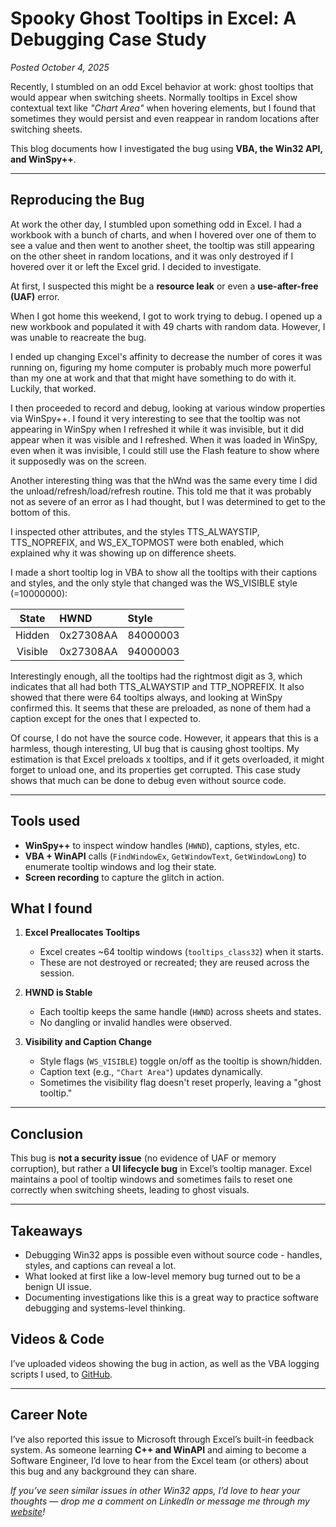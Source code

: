 # Spooky Ghost Tooltips in Excel: A Debugging Case Study

*Posted October 4, 2025*

Recently, I stumbled on an odd Excel behavior at work: ghost tooltips that would appear when switching sheets. Normally tooltips in Excel show contextual text like *"Chart Area"* when hovering elements, but I found that sometimes they would persist and even reappear in random locations after switching sheets.

This blog documents how I investigated the bug using **VBA, the Win32 API, and WinSpy++**.

---

## Reproducing the Bug

At work the other day, I stumbled upon something odd in Excel. I had a workbook with a bunch of charts, and when I hovered over one of them to see a value and then went to another sheet, the tooltip was still appearing on the other sheet in random locations, and it was only destroyed if I hovered over it or left the Excel grid. I decided to investigate.

At first, I suspected this might be a **resource leak** or even a **use-after-free (UAF)** error.

When I got home this weekend, I got to work trying to debug. I opened up a new workbook and populated it with 49 charts with random data. However, I was unable to reacreate the bug.

I ended up changing Excel's affinity to decrease the number of cores it was running on, figuring my home computer is probably much more powerful than my one at work and that that might have something to do with it. Luckily, that worked.

I then proceeded to record and debug, looking at various window properties via WinSpy++. I found it very interesting to see that the tooltip was not appearing in WinSpy when I refreshed it while it was invisible, but it did appear when it was visible and I refreshed. When it was loaded in WinSpy, even when it was invisible, I could still use the Flash feature to show where it supposedly was on the screen.

Another interesting thing was that the hWnd was the same every time I did the unload/refresh/load/refresh routine. This told me that it was probably not as severe of an error as I had thought, but I was determined to get to the bottom of this.

I inspected other attributes, and the styles TTS_ALWAYSTIP, TTS_NOPREFIX, and WS_EX_TOPMOST were both enabled, which explained why it was showing up on difference sheets.

I made a short tooltip log in VBA to show all the tooltips with their captions and styles, and the only style that changed was the WS_VISIBLE style (=10000000):

| State   |   HWND  | Style  |
|:-------:|:--------|:-------|
|Hidden   |0x27308AA|84000003|
|Visible  |0x27308AA|94000003|

Interestingly enough, all the tooltips had the rightmost digit as 3, which indicates that all had both TTS_ALWAYSTIP and TTP_NOPREFIX. It also showed that there were 64 tooltips always, and looking at WinSpy confirmed this. It seems that these are preloaded, as none of them had a caption except for the ones that I expected to.

Of course, I do not have the source code. However, it appears that this is a harmless, though interesting, UI bug that is causing ghost tooltips. My estimation is that Excel preloads x tooltips, and if it gets overloaded, it might forget to unload one, and its properties get corrupted. This case study shows that much can be done to debug even without source code.

---

## Tools used

- **WinSpy++** to inspect window handles (`HWND`), captions, styles, etc.
- **VBA + WinAPI** calls (`FindWindowEx`, `GetWindowText`, `GetWindowLong`) to enumerate tooltip windows and log their state.
- **Screen recording** to capture the glitch in action.

## What I found

1. **Excel Preallocates Tooltips**
    - Excel creates ~64 tooltip windows (`tooltips_class32`) when it starts.
    - These are not destroyed or recreated; they are reused across the session.

2. **HWND is Stable**
    - Each tooltip keeps the same handle (`HWND`) across sheets and states.
    - No dangling or invalid handles were observed.

3. **Visibility and Caption Change**
    - Style flags (`WS_VISIBLE`) toggle on/off as the tooltip is shown/hidden.
    - Caption text (e.g., `"Chart Area"`) updates dynamically.
    - Sometimes the visibility flag doesn't reset properly, leaving a "ghost tooltip."

---

## Conclusion

This bug is **not a security issue** (no evidence of UAF or memory corruption), but rather a **UI lifecycle bug** in Excel’s tooltip manager. Excel maintains a pool of tooltip windows and sometimes fails to reset one correctly when switching sheets, leading to ghost visuals.

---

## Takeaways

- Debugging Win32 apps is possible even without source code - handles, styles, and captions can reveal a lot.
- What looked at first like a low-level memory bug turned out to be a benign UI issue.  
- Documenting investigations like this is a great way to practice software debugging and systems-level thinking.

## Videos & Code

I’ve uploaded videos showing the bug in action, as well as the VBA logging scripts I used, to [GitHub](https://github.com/trumpetkern27/Excel-Bug---Oct.-2025).

---

## Career Note

I’ve also reported this issue to Microsoft through Excel’s built-in feedback system. As someone learning **C++ and WinAPI** and aiming to become a Software Engineer, I’d love to hear from the Excel team (or others) about this bug and any background they can share.

*If you’ve seen similar issues in other Win32 apps, I’d love to hear your thoughts — drop me a comment on LinkedIn or message me through my [website](the-kern.com)!*
